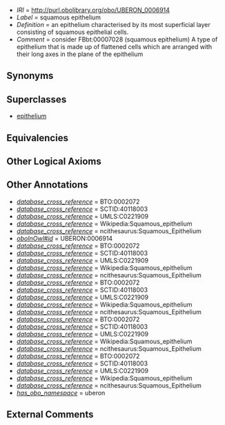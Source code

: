  * *IRI* = http://purl.obolibrary.org/obo/UBERON_0006914
 * *Label* = squamous epithelium
 * *Definition* = an epithelium characterised by its most superficial layer consisting of squamous epithelial cells.
 * *Comment* = consider FBbt:00007028 (squamous epithelium) A type of epithelium that is made up of flattened cells which are arranged with their long axes in the plane of the epithelium

## Synonyms


## Superclasses

 * [epithelium](../../UBERON/83/UBERON_0000483.md)

## Equivalencies


## Other Logical Axioms


## Other Annotations

 * *[database_cross_reference](../../ef/oboInOwl#hasDbXref.md)* = BTO:0002072
 * *[database_cross_reference](../../ef/oboInOwl#hasDbXref.md)* = SCTID:40118003
 * *[database_cross_reference](../../ef/oboInOwl#hasDbXref.md)* = UMLS:C0221909
 * *[database_cross_reference](../../ef/oboInOwl#hasDbXref.md)* = Wikipedia:Squamous_epithelium
 * *[database_cross_reference](../../ef/oboInOwl#hasDbXref.md)* = ncithesaurus:Squamous_Epithelium
 * *[oboInOwl#id](../../id/oboInOwl#id.md)* = UBERON:0006914
 * *[database_cross_reference](../../ef/oboInOwl#hasDbXref.md)* = BTO:0002072
 * *[database_cross_reference](../../ef/oboInOwl#hasDbXref.md)* = SCTID:40118003
 * *[database_cross_reference](../../ef/oboInOwl#hasDbXref.md)* = UMLS:C0221909
 * *[database_cross_reference](../../ef/oboInOwl#hasDbXref.md)* = Wikipedia:Squamous_epithelium
 * *[database_cross_reference](../../ef/oboInOwl#hasDbXref.md)* = ncithesaurus:Squamous_Epithelium
 * *[database_cross_reference](../../ef/oboInOwl#hasDbXref.md)* = BTO:0002072
 * *[database_cross_reference](../../ef/oboInOwl#hasDbXref.md)* = SCTID:40118003
 * *[database_cross_reference](../../ef/oboInOwl#hasDbXref.md)* = UMLS:C0221909
 * *[database_cross_reference](../../ef/oboInOwl#hasDbXref.md)* = Wikipedia:Squamous_epithelium
 * *[database_cross_reference](../../ef/oboInOwl#hasDbXref.md)* = ncithesaurus:Squamous_Epithelium
 * *[database_cross_reference](../../ef/oboInOwl#hasDbXref.md)* = BTO:0002072
 * *[database_cross_reference](../../ef/oboInOwl#hasDbXref.md)* = SCTID:40118003
 * *[database_cross_reference](../../ef/oboInOwl#hasDbXref.md)* = UMLS:C0221909
 * *[database_cross_reference](../../ef/oboInOwl#hasDbXref.md)* = Wikipedia:Squamous_epithelium
 * *[database_cross_reference](../../ef/oboInOwl#hasDbXref.md)* = ncithesaurus:Squamous_Epithelium
 * *[database_cross_reference](../../ef/oboInOwl#hasDbXref.md)* = BTO:0002072
 * *[database_cross_reference](../../ef/oboInOwl#hasDbXref.md)* = SCTID:40118003
 * *[database_cross_reference](../../ef/oboInOwl#hasDbXref.md)* = UMLS:C0221909
 * *[database_cross_reference](../../ef/oboInOwl#hasDbXref.md)* = Wikipedia:Squamous_epithelium
 * *[database_cross_reference](../../ef/oboInOwl#hasDbXref.md)* = ncithesaurus:Squamous_Epithelium
 * *[has_obo_namespace](../../ce/oboInOwl#hasOBONamespace.md)* = uberon

## External Comments

